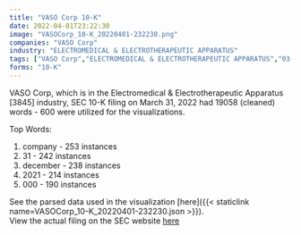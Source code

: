 ```yaml
---
title: "VASO Corp 10-K"
date: 2022-04-01T23:22:30
image: "VASOCorp_10-K_20220401-232230.png"
companies: "VASO Corp"
industry: "ELECTROMEDICAL & ELECTROTHERAPEUTIC APPARATUS"
tags: ["VASO Corp","ELECTROMEDICAL & ELECTROTHERAPEUTIC APPARATUS","03-31-2022","10-K"]
forms: "10-K"
---
```

VASO Corp, which is in the Electromedical & Electrotherapeutic Apparatus [3845] industry, SEC 10-K filing on March 31, 2022 had 19058 (cleaned) words - 600 were utilized for the visualizations.

Top Words:
1. company - 253 instances
2. 31 - 242 instances
3. december - 238 instances
4. 2021 - 214 instances
5. 000 - 190 instances


See the parsed data used in the visualization [here]({{< staticlink name=VASOCorp_10-K_20220401-232230.json >}}).  
View the actual filing on the SEC website [here](https://www.sec.gov/Archives/edgar/data/839087/0001654954-22-004333.txt)